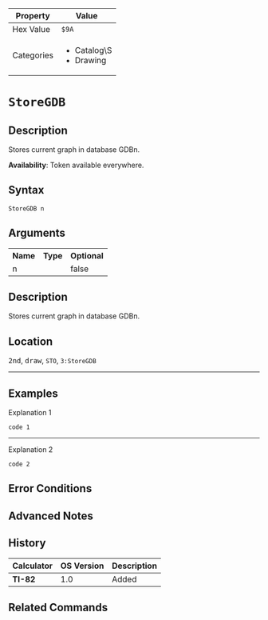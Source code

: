 | Property      | Value |
|---------------|-------|
| Hex Value     | `$9A`|
| Categories    | <ul><li>Catalog\S</li><li>Drawing</li></ul> |

# `StoreGDB `

## Description
Stores current graph in database GDBn.


<b>Availability</b>: Token available everywhere.

## Syntax
`StoreGDB n`

## Arguments
<table>
<tr><th>Name</th><th>Type</th><th>Optional</th></tr>

<tr><td>n</td><td></td><td>false</td></tr>

</table>

## Description
Stores current graph in database GDBn.

## Location
<kbd>2nd</kbd>, <kbd>draw</kbd>, `STO`, `3:StoreGDB`
<hr>

## Examples

Explanation 1
```ti-basic
code 1
```
---
Explanation 2
```ti-basic
code 2
```

## Error Conditions


## Advanced Notes


## History
| Calculator | OS Version | Description |
|------------|------------|-------------|
| <b>TI-82</b> | 1.0 | Added

## Related Commands

    